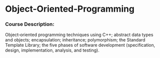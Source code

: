 # Object-Oriented-Programming
### Course Description: 
Object‐oriented programming techniques using C++; abstract data types 
and objects; encapsulation; inheritance; polymorphism; the Standard Template Library; the five phases 
of software development (specification, design, implementation, analysis, and testing).
